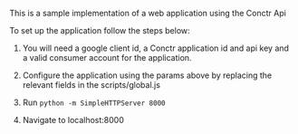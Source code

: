 This is a sample implementation of a web application using the Conctr Api

To set up the application follow the steps below:
1) You will need a google client id, a Conctr application id and api key and a valid consumer account for the application.

2) Configure the application using the params above by replacing the relevant fields in the scripts/global.js

3) Run `python -m SimpleHTTPServer 8000`

4) Navigate to localhost:8000